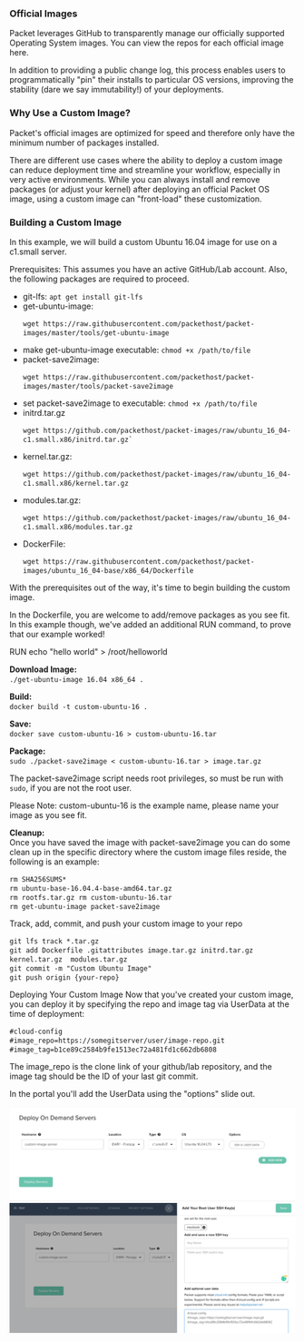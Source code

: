 <!--<meta>
{
    "title":"Custom Images",
    "description":"Learn more about Building Your Own O.S. (Custom Images)",
    "date": "09/20/2019",
    "tag":["Custom Images"]
}
</meta>-->

### Official Images
Packet leverages GitHub to transparently manage our officially supported Operating System images.  You can view the repos for each official image here.

In addition to providing a public change log, this process enables users to programmatically "pin" their installs to particular OS versions, improving the stability (dare we say immutability!) of your deployments.


### Why Use a Custom Image?
Packet's official images are optimized for speed and therefore only have the minimum number of packages installed.

There are different use cases where the ability to deploy a custom image can reduce deployment time and streamline your workflow, especially in very active environments. While you can always install and remove packages (or adjust your kernel) after deploying an official Packet OS image, using a custom image can "front-load" these customization.  



### Building a Custom Image
In this example, we will build a custom Ubuntu 16.04 image for use on a c1.small server.

Prerequisites: This assumes you have an active GitHub/Lab account. Also, the following packages are required to proceed.

* git-lfs: `apt get install git-lfs`  
* get-ubuntu-image:  
  ```
  wget https://raw.githubusercontent.com/packethost/packet-images/master/tools/get-ubuntu-image
  ```
* make get-ubuntu-image executable: `chmod +x /path/to/file`
* packet-save2image:
  ```
  wget https://raw.githubusercontent.com/packethost/packet-images/master/tools/packet-save2image
  ```
* set packet-save2image to executable: `chmod +x /path/to/file`  
* initrd.tar.gz
  ```
  wget https://github.com/packethost/packet-images/raw/ubuntu_16_04-c1.small.x86/initrd.tar.gz`  
  ```
* kernel.tar.gz:   
  ```
  wget https://github.com/packethost/packet-images/raw/ubuntu_16_04-c1.small.x86/kernel.tar.gz  
  ```
* modules.tar.gz:  
  ```
  wget https://github.com/packethost/packet-images/raw/ubuntu_16_04-c1.small.x86/modules.tar.gz
  ```
* DockerFile:  
  ```
  wget https://raw.githubusercontent.com/packethost/packet-images/ubuntu_16_04-base/x86_64/Dockerfile  
  ```
With the prerequisites out of the way, it's time to begin building the custom image.

In the Dockerfile, you are welcome to add/remove packages as you see fit. In this example though, we've added an additional RUN command, to prove that our example worked!

RUN echo "hello world" > /root/helloworld

**Download Image:**  
`./get-ubuntu-image 16.04 x86_64 .`

**Build:**  
`docker build -t custom-ubuntu-16 .`

**Save:**  
`docker save custom-ubuntu-16 > custom-ubuntu-16.tar`

**Package:**  
`sudo ./packet-save2image < custom-ubuntu-16.tar > image.tar.gz`

The packet-save2image script needs root privileges, so must be run with `sudo`, if you are not the root user.

️Please Note: custom-ubuntu-16 is the example name, please name your image as you see fit.

**Cleanup:**  
Once you have saved the image with packet-save2image  you can do some clean up in the specific directory where the custom image files reside, the following is an example:

```
rm SHA256SUMS*
rm ubuntu-base-16.04.4-base-amd64.tar.gz
rm rootfs.tar.gz rm custom-ubuntu-16.tar
rm get-ubuntu-image packet-save2image
```

Track, add, commit, and push your custom image to your repo

```
git lfs track *.tar.gz
git add Dockerfile .gitattributes image.tar.gz initrd.tar.gz  kernel.tar.gz  modules.tar.gz
git commit -m "Custom Ubuntu Image"
git push origin {your-repo}
```

Deploying Your Custom Image
Now that you've created your custom image, you can deploy it by specifying the repo and image tag via UserData at the time of deployment:

```
#cloud-config
#image_repo=https://somegitserver/user/image-repo.git
#image_tag=b1ce89c2584b9fe1513ec72a481fd1c662db6808
```

️The image_repo is the clone link of your github/lab repository, and the image tag should be the ID of your last git commit.

In the portal you'll add the UserData using the "options" slide out.

![deploy server](/images/custom-images/Deploy-Custom-Image-1.png)
![add userdata](/images/custom-images/Deploy-Custom-Image-2.png)
